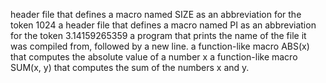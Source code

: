 header file that defines a macro named SIZE as an abbreviation for the token 1024
a header file that defines a macro named PI as an abbreviation for the token 3.14159265359
a program that prints the name of the file it was compiled from, followed by a new line.
a function-like macro ABS(x) that computes the absolute value of a number x
 a function-like macro SUM(x, y) that computes the sum of the numbers x and y.
